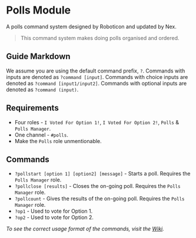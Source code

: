 # Polls Module
A polls command system designed by Roboticon and updated by Nex.  

> This command system makes doing polls organised and ordered.

## Guide Markdown  
We assume you are using the default command prefix, `?`. Commands with inputs are denoted as ``?command [input]``. Commands with choice inputs are denoted as ``?command [input1/input2]``. Commands with optional inputs are denoted as ``?command (input)``.

## Requirements
* Four roles - `I Voted For Option 1!`, `I Voted For Option 2!`, `Polls` & `Polls Manager`.
* One channel - `#polls`.
* Make the `Polls` role unmentionable.

## Commands
* `?pollstart [option 1] [option2] [message]` - Starts a poll. Requires the `Polls Manager` role.
* `?pollclose [results]` - Closes the on-going poll. Requires the `Polls Manager` role.
* `?pollcount` - Gives the results of the on-going poll. Requires the `Polls Manager` role.
* `?op1` - Used to vote for Option 1.
* `?op2` - Used to vote for Option 2.

*To see the correct usage format of the commands, visit the [Wiki](https://github.com/Strand-Custom-Commands/Strand-Custom-Commands/wiki).*

<!---
### Note
This module is pretty hard to setup and configure so if you need help with anything, join the [Dyno support server](https://discord.gg/dyno).
--->
